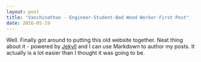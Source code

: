 ```yaml
---
layout: post
title: "Vanchinathan - Engineer-Student-Bad Wood Worker-First Post"
date: 2016-05-19
---
```


Well. Finally got around to putting this old website together. Neat thing about it - powered by [Jekyll](http://jekyllrb.com) and I can use Markdown to author my posts. It actually is a lot easier than I thought it was going to be.
